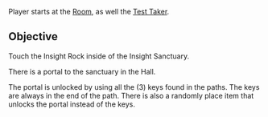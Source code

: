 Player starts at the [Room](level.md#room), as well the [Test Taker](npc.md#test-taker).

## Objective

Touch the Insight Rock inside of the Insight Sanctuary.

There is a portal to the sanctuary in the Hall.

The portal is unlocked by using all the (3) keys found in the paths. The keys are always in the end of the path. There is also a randomly place item that unlocks the portal instead of the keys.